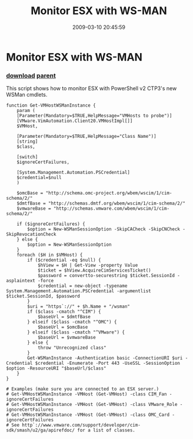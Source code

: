 ﻿---
pid:            928
parent:         903
children:       
poster:         Carter Shanklin
title:          Monitor ESX with WS-MAN
date:           2009-03-10 20:45:59
description:    This script shows how to monitor ESX with PowerShell v2 CTP3's new WSMan cmdlets.
format:         posh
---

# Monitor ESX with WS-MAN

### [download](928.ps1) [parent](903.md) 

This script shows how to monitor ESX with PowerShell v2 CTP3's new WSMan cmdlets.

```posh
function Get-VMHostWSManInstance {
	param (
	[Parameter(Mandatory=$TRUE,HelpMessage="VMHosts to probe")]
	[VMware.VimAutomation.Client20.VMHostImpl[]]
	$VMHost,

	[Parameter(Mandatory=$TRUE,HelpMessage="Class Name")]
	[string]
	$class,

	[switch]
	$ignoreCertFailures,

	[System.Management.Automation.PSCredential]
	$credential=$null
	)

	$omcBase = "http://schema.omc-project.org/wbem/wscim/1/cim-schema/2/"
	$dmtfBase = "http://schemas.dmtf.org/wbem/wscim/1/cim-schema/2/"
	$vmwareBase = "http://schemas.vmware.com/wbem/wscim/1/cim-schema/2/"

	if ($ignoreCertFailures) {
		$option = New-WSManSessionOption -SkipCACheck -SkipCNCheck -SkipRevocationCheck
	} else {
		$option = New-WSManSessionOption
	}
	foreach ($H in $VMHost) {
		if ($credential -eq $null) {
			$hView = $H | Get-View -property Value
			$ticket = $hView.AcquireCimServicesTicket()
			$password = convertto-securestring $ticket.SessionId -asplaintext -force
			$credential = new-object -typename System.Management.Automation.PSCredential -argumentlist $ticket.SessionId, $password
		}
		$uri = "https`://" + $h.Name + "/wsman"
		if ($class -cmatch "^CIM") {
			$baseUrl = $dmtfBase
		} elseif ($class -cmatch "^OMC") {
			$baseUrl = $omcBase
		} elseif ($class -cmatch "^VMware") {
			$baseUrl = $vmwareBase
		} else {
			throw "Unrecognized class"
		}
		Get-WSManInstance -Authentication basic -ConnectionURI $uri -Credential $credential -Enumerate -Port 443 -UseSSL -SessionOption $option -ResourceURI "$baseUrl/$class"
	}
}

# Examples (make sure you are connected to an ESX server.)
# Get-VMHostWSManInstance -VMHost (Get-VMHost) -class CIM_Fan -ignoreCertFailures
# Get-VMHostWSManInstance -VMHost (Get-VMHost) -class VMware_Role -ignoreCertFailures
# Get-VMHostWSManInstance -VMHost (Get-VMHost) -class OMC_Card -ignoreCertFailures
# See http`://www.vmware.com/support/developer/cim-sdk/smash/u2/ga/apirefdoc/ for a list of classes.
```
